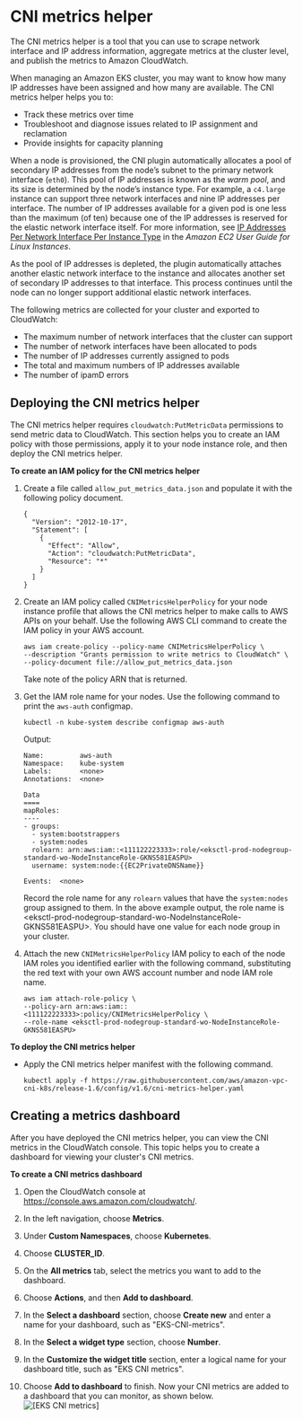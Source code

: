 # CNI metrics helper<a name="cni-metrics-helper"></a>

The CNI metrics helper is a tool that you can use to scrape network interface and IP address information, aggregate metrics at the cluster level, and publish the metrics to Amazon CloudWatch\.

When managing an Amazon EKS cluster, you may want to know how many IP addresses have been assigned and how many are available\. The CNI metrics helper helps you to:
+ Track these metrics over time
+ Troubleshoot and diagnose issues related to IP assignment and reclamation
+ Provide insights for capacity planning

When a node is provisioned, the CNI plugin automatically allocates a pool of secondary IP addresses from the node’s subnet to the primary network interface \(`eth0`\)\. This pool of IP addresses is known as the *warm pool*, and its size is determined by the node’s instance type\. For example, a `c4.large` instance can support three network interfaces and nine IP addresses per interface\. The number of IP addresses available for a given pod is one less than the maximum \(of ten\) because one of the IP addresses is reserved for the elastic network interface itself\. For more information, see [IP Addresses Per Network Interface Per Instance Type](https://docs.aws.amazon.com/AWSEC2/latest/UserGuide/using-eni.html#AvailableIpPerENI) in the *Amazon EC2 User Guide for Linux Instances*\.

As the pool of IP addresses is depleted, the plugin automatically attaches another elastic network interface to the instance and allocates another set of secondary IP addresses to that interface\. This process continues until the node can no longer support additional elastic network interfaces\.

The following metrics are collected for your cluster and exported to CloudWatch:
+ The maximum number of network interfaces that the cluster can support
+ The number of network interfaces have been allocated to pods
+ The number of IP addresses currently assigned to pods
+ The total and maximum numbers of IP addresses available
+ The number of ipamD errors

## Deploying the CNI metrics helper<a name="install-metrics-helper"></a>

The CNI metrics helper requires `cloudwatch:PutMetricData` permissions to send metric data to CloudWatch\. This section helps you to create an IAM policy with those permissions, apply it to your node instance role, and then deploy the CNI metrics helper\.

**To create an IAM policy for the CNI metrics helper**

1. Create a file called `allow_put_metrics_data.json` and populate it with the following policy document\.

   ```
   {
     "Version": "2012-10-17",
     "Statement": [
       {
         "Effect": "Allow",
         "Action": "cloudwatch:PutMetricData",
         "Resource": "*"
       }
     ]
   }
   ```

1. Create an IAM policy called `CNIMetricsHelperPolicy` for your node instance profile that allows the CNI metrics helper to make calls to AWS APIs on your behalf\. Use the following AWS CLI command to create the IAM policy in your AWS account\.

   ```
   aws iam create-policy --policy-name CNIMetricsHelperPolicy \
   --description "Grants permission to write metrics to CloudWatch" \
   --policy-document file://allow_put_metrics_data.json
   ```

   Take note of the policy ARN that is returned\.

1. Get the IAM role name for your nodes\. Use the following command to print the `aws-auth` configmap\.

   ```
   kubectl -n kube-system describe configmap aws-auth
   ```

   Output:

   ```
   Name:         aws-auth
   Namespace:    kube-system
   Labels:       <none>
   Annotations:  <none>
   
   Data
   ====
   mapRoles:
   ----
   - groups:
     - system:bootstrappers
     - system:nodes
     rolearn: arn:aws:iam::<111122223333>:role/<eksctl-prod-nodegroup-standard-wo-NodeInstanceRole-GKNS581EASPU>
     username: system:node:{{EC2PrivateDNSName}}
   
   Events:  <none>
   ```

   Record the role name for any `rolearn` values that have the `system:nodes` group assigned to them\. In the above example output, the role name is <eksctl\-prod\-nodegroup\-standard\-wo\-NodeInstanceRole\-GKNS581EASPU>\. You should have one value for each node group in your cluster\.

1. Attach the new `CNIMetricsHelperPolicy` IAM policy to each of the node IAM roles you identified earlier with the following command, substituting the red text with your own AWS account number and node IAM role name\.

   ```
   aws iam attach-role-policy \
   --policy-arn arn:aws:iam::<111122223333>:policy/CNIMetricsHelperPolicy \
   --role-name <eksctl-prod-nodegroup-standard-wo-NodeInstanceRole-GKNS581EASPU>
   ```

**To deploy the CNI metrics helper**
+ Apply the CNI metrics helper manifest with the following command\.

  ```
  kubectl apply -f https://raw.githubusercontent.com/aws/amazon-vpc-cni-k8s/release-1.6/config/v1.6/cni-metrics-helper.yaml
  ```

## Creating a metrics dashboard<a name="create-metrics-dashboard"></a>

After you have deployed the CNI metrics helper, you can view the CNI metrics in the CloudWatch console\. This topic helps you to create a dashboard for viewing your cluster's CNI metrics\.

**To create a CNI metrics dashboard**

1. Open the CloudWatch console at [https://console\.aws\.amazon\.com/cloudwatch/](https://console.aws.amazon.com/cloudwatch/)\.

1. In the left navigation, choose **Metrics**\.

1. Under **Custom Namespaces**, choose **Kubernetes**\.

1. Choose **CLUSTER\_ID**\.

1. On the **All metrics** tab, select the metrics you want to add to the dashboard\.

1. Choose **Actions**, and then **Add to dashboard**\.

1. In the **Select a dashboard** section, choose **Create new** and enter a name for your dashboard, such as "EKS\-CNI\-metrics"\.

1. In the **Select a widget type** section, choose **Number**\.

1. In the **Customize the widget title** section, enter a logical name for your dashboard title, such as "EKS CNI metrics"\.

1. Choose **Add to dashboard** to finish\. Now your CNI metrics are added to a dashboard that you can monitor, as shown below\.  
![\[EKS CNI metrics\]](http://docs.aws.amazon.com/eks/latest/userguide/images/EKS_CNI_metrics.png)